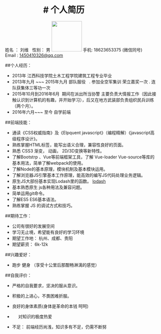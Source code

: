 
                    # 个人简历
=========================================================

姓名 ： 刘维   性别： 男                                                                                     <img src="https://iotgtkol.github.io/liuwei/iotgtkol.jpg" width='100px'/>
手机: 18623653375 (微信同号)    
Email : 1450410326@qq.com  

##个人经历：
 *  2013年 江西科技学院土木工程学院建筑工程专业毕业                 
 *  2013年九月 ~~~ 2015年九月 部队服役 
   . 参加全空军集训  荣立嘉奖一次
   . 连队获集体三等功一次
 *  2015年10月到2016年6月  期间在派出所当协警 主要负责大情报工作（因此接触认识到计算机的有趣，并开始学习），后又在地方武装部负责组织民兵训练（两个月）。
 *	2016年六月~~~ 至今 自学前端
		
##前端技能：
 * 通读《CSS权威指南》及《Elpquent javascript》（编程精解）《javascript高级程序设计》。
 * 熟练掌握HTML标签，能写出语义合理，兼容性良好的页面。
 * 熟悉 CSS3 渐变， 动画， 2D/3D变换等新特性。
 * 了解Bootstrp 、Vue等前端框架工具，了解 Vue-loader Vue-source等库的基本用法，简单了解webpack的使用。
 * 了解Node的基本原理，模块机制及基本模块运用。
 * 了解浏览器JS引擎基本工作原理，能高效的编写JS代码处理业务逻辑。
 * 原生JS大部份基本实现Lodash里的函数。 [lodash](https://iotgtkol.github.io/LiuWei-lodash.js)
 * 基本熟悉原生 js各种用法及兼容问题。
 * 简单运用git命令。
 * 了解ES5 ES6基本语法。
 * 熟练掌握 JS 的调试方式和技巧。

##期待工作： 
 * 公司有很好的发展空间 
 * 学习无止境，希望能有良好的学习环境
 * 期望工作地： 杭州、成都、贵阳
 * 期望薪资： 6k-12k 
			
##兴趣爱好：
 *	跑步 健身 （享受十公里后那酣畅淋漓的感觉）			

##自我评价：  			
 *	严格的自我要求，坚决的服从意识。
 *	积极的上进心，不畏困难折服。
 *	良好的身体素质(身体是革命的本钱 呵呵)
 *      对知识的极度热爱
 

 *	不足： 前端经历尚浅，知识多有不足，仍需不断努


